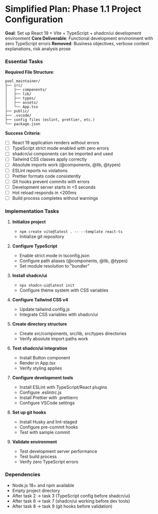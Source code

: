 # Simplified Plan: Phase 1.1 Project Configuration

**Goal**: Set up React 19 + Vite + TypeScript + shadcn/ui development environment
**Core Deliverable**: Functional development environment with zero TypeScript errors
**Removed**: Business objectives, verbose context explanations, risk analysis prose

### Essential Tasks

**Required File Structure**:

```
pool_maintainer/
├── src/
│   ├── components/
│   ├── lib/
│   ├── types/
│   ├── assets/
│   └── App.tsx
├── public/
├── .vscode/
├── config files (eslint, prettier, etc.)
└── package.json
```

**Success Criteria**:

- [ ] React 19 application renders without errors
- [ ] TypeScript strict mode enabled with zero errors
- [ ] shadcn/ui components can be imported and used
- [ ] Tailwind CSS classes apply correctly
- [ ] Absolute imports work (@components, @lib, @types)
- [ ] ESLint reports no violations
- [ ] Prettier formats code consistently
- [ ] Git hooks prevent commits with errors
- [ ] Development server starts in <5 seconds
- [ ] Hot reload responds in <200ms
- [ ] Build process completes without warnings

### Implementation Tasks

1. **Initialize project**
   - `npm create vite@latest . -- --template react-ts`
   - Initialize git repository

2. **Configure TypeScript**
   - Enable strict mode in tsconfig.json
   - Configure path aliases (@components, @lib, @types)
   - Set module resolution to "bundler"

3. **Install shadcn/ui**
   - `npx shadcn-ui@latest init`
   - Configure theme system with CSS variables

4. **Configure Tailwind CSS v4**
   - Update tailwind.config.js
   - Integrate CSS variables with shadcn/ui

5. **Create directory structure**
   - Create src/components, src/lib, src/types directories
   - Verify absolute import paths work

6. **Test shadcn/ui integration**
   - Install Button component
   - Render in App.tsx
   - Verify styling applies

7. **Configure development tools**
   - Install ESLint with TypeScript/React plugins
   - Configure .eslintrc.js
   - Install Prettier with .prettierrc
   - Configure VSCode settings

8. **Set up git hooks**
   - Install Husky and lint-staged
   - Configure pre-commit hooks
   - Test with sample commit

9. **Validate environment**
   - Test development server performance
   - Test build process
   - Verify zero TypeScript errors

### Dependencies

- Node.js 18+ and npm available
- Empty project directory
- After task 2 → task 3 (TypeScript config before shadcn/ui)
- After task 6 → task 7 (shadcn/ui working before dev tools)
- After task 8 → task 9 (git hooks before validation)
